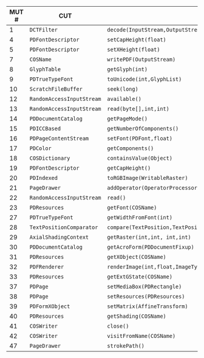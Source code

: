 
MUT \# | CUT | MUT | total mutants | mutants in MUT | baseline | oo | po | co | all |
-- | --- | --- | ------------- | -------------- | -------- | -- | -- | -- | --- |
1  | `DCTFilter` | `decode(InputStream,OutputStream,COSDictionary,int,DecodeOptions)` | 126 | 16 | x | x | x | x | x |
4  | `PDFontDescriptor` | `setCapHeight(float)` | 158 | 1 | x | x | x | x | x |
5  | `PDFontDescriptor` | `setXHeight(float)` | 158 | 1 | x | x | x | x | x |
7  | `COSName` | `writePDF(OutputStream)` | 597 | 30 |
8  | `GlyphTable` | `getGlyph(int)` | 52 |
9  | `PDTrueTypeFont` | `toUnicode(int,GlyphList)` | 
10 | `ScratchFileBuffer` | `seek(long)` |
12 | `RandomAccessInputStream` | `available()` |
13 | `RandomAccessInputStream` | `read(byte[],int,int)` |
14 | `PDDocumentCatalog` | `getPageMode()` |
15 | `PDICCBased` | `getNumberOfComponents()` | 
16 | `PDPageContentStream` | `setFont(PDFont,float)` |
17 | `PDColor` | `getComponents()` |
18 | `COSDictionary` | `containsValue(Object)` |
19 | `PDFontDescriptor` | `getCapHeight()` | 
20 | `PDIndexed` | `toRGBImage(WritableRaster)` |
21 | `PageDrawer` | `addOperator(OperatorProcessor)` |
22 | `RandomAccessInputStream` | `read()` |
23 | `PDResources` | `getFont(COSName)` |
27 | `PDTrueTypeFont` | `getWidthFromFont(int)` |
28 | `TextPositionComparator` | `compare(TextPosition,TextPosition)` |
29 | `AxialShadingContext` | `getRaster(int,int, int,int)` |
30 | `PDDocumentCatalog` | `getAcroForm(PDDocumentFixup)` |
31 | `PDResources` | `getXObject(COSName)` |
32 | `PDFRenderer` | `renderImage(int,float,ImageType,RenderDestination)` |
33 | `PDResources` | `getExtGState(COSName)` |
37 | `PDPage` | `setMediaBox(PDRectangle)` |
38 | `PDPage` | `setResources(PDResources)` |
39 | `PDFormXObject` | `setMatrix(AffineTransform)` |
40 | `PDResources` | `getShading(COSName)` |
41 | `COSWriter` | `close()` |
42 | `COSWriter` | `visitFromName(COSName)` |
47 | `PageDrawer` | `strokePath()` |
